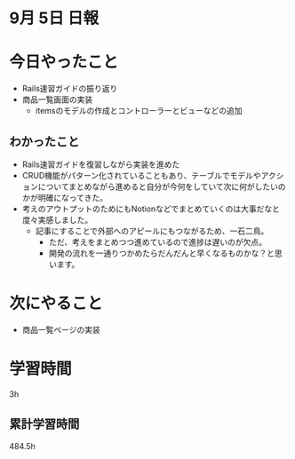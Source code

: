 #  9月 5日 日報

# 今日やったこと
* Rails速習ガイドの振り返り
* 商品一覧画面の実装
  * itemsのモデルの作成とコントローラーとビューなどの追加

##  わかったこと
  * Rails速習ガイドを復習しながら実装を進めた
  * CRUD機能がパターン化されていることもあり、テーブルでモデルやアクションについてまとめながら進めると自分が今何をしていて次に何がしたいのかが明確になってきた。
  * 考えのアウトプットのためにもNotionなどでまとめていくのは大事だなと度々実感しました。
    * 記事にすることで外部へのアピールにもつながるため、一石二鳥。
      * ただ、考えをまとめつつ進めているので進捗は遅いのが欠点。
      * 開発の流れを一通りつかめたらだんだんと早くなるものかな？と思います。  
# 次にやること
* 商品一覧ページの実装

#  学習時間
3h

##  累計学習時間
484.5h


